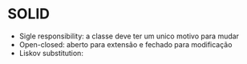 # SOLID
- Sigle responsibility: a classe deve ter um unico motivo para mudar
- Open-closed: aberto para extensão e fechado para modificação
- Liskov substitution: 
